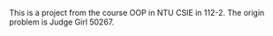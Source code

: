 This is a project from the course OOP in NTU CSIE in 112-2.
The origin problem is Judge Girl 50267.
